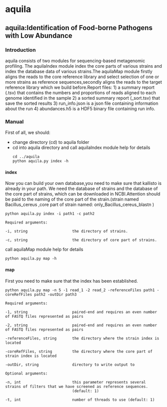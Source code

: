 # aquila
## aquila:Identification of Food-borne Pathogens with Low Abundance
### Introduction
aquila consists of two modules for sequencing-based metagenomic profiling. The aquilaIndex module index the core parts of various strains and index the database data of various strains.The aquilaMap module firstly aligns the reads to the core reference library and select selection of one or more strains as reference sequences,secondly aligns the reads to the target reference library which we build before.Report files: 1) a summary report (.tsv) that contains the numbers and proportions of reads aligned to each genome identified in the sample 2) a sorted summary report (_sort.tsv) that save the sorted results 3) run_info.json is a json file containing information about the run 4) abundances.h5 is a HDF5 binary file containing run info.

### Manual
First of all, we should:
- change directory (cd) to aquila folder
- cd into aquila directory and call aquilaIndex module help for details
  ```
  cd ../aquila
  python aquila.py index -h
  ```
#### index
Now you can build your own database,you need to make sure that kallisto is already in your path. We need the database of strains and the database of the core part of strains, which can be downloaded in NCBI.Attention should be paid to the naming of the core part of the strain.(strain named Bacillus_cereus ,core part of strain named: only_Bacillus_cereus_blastn ) 
```
python aquila.py index -i path1 -c path2

Required arguments:

-i, string                    the directory of strains.

-c, string                    the directory of core part of strains.
```
call aquilaMap module help for details
```
python aquila.py map -h
```
#### map
First you need to make sure that the index has been established.
```
python aquila.py map -n 5 -1 read_1 -2 read_2 -referenceFiles path1 -coreRefFiles path2 -outDir path3

Required arguments:

-1, string                    paired-end and requires an even number of FASTQ files represented as pairs

-2, string                    paired-end and requires an even number of FASTQ files represented as pairs

-referenceFiles, string       the directory where the strain index is located

-coreRefFiles, string         the directory where the core part of strain index is located

-outDir, string               directory to write output to

Optional arguments:

-n, int                       this parameter represents several strains of filters that we have screened as reference sequences.
                              (default: 1)

-t, int                       number of threads to use (default: 1)

```
